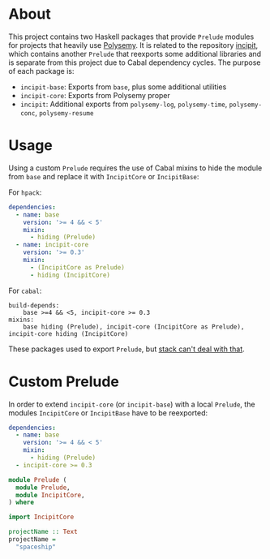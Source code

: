 # About

This project contains two Haskell packages that provide `Prelude` modules for projects that heavily use [Polysemy].
It is related to the repository [incipit], which contains another `Prelude` that reexports some additional libraries and
is separate from this project due to Cabal dependency cycles.
The purpose of each package is:

* `incipit-base`: Exports from `base`, plus some additional utilities
* `incipit-core`: Exports from Polysemy proper
* `incipit`: Additional exports from `polysemy-log`, `polysemy-time`, `polysemy-conc`, `polysemy-resume`

# Usage

Using a custom `Prelude` requires the use of Cabal mixins to hide the module from `base` and replace it with
`IncipitCore` or `IncipitBase`:

For `hpack`:
```yaml
dependencies:
  - name: base
    version: '>= 4 && < 5'
    mixin:
      - hiding (Prelude)
  - name: incipit-core
    version: '>= 0.3'
    mixin:
      - (IncipitCore as Prelude)
      - hiding (IncipitCore)
```

For `cabal`:
```cabal
build-depends:
    base >=4 && <5, incipit-core >= 0.3
mixins:
    base hiding (Prelude), incipit-core (IncipitCore as Prelude), incipit-core hiding (IncipitCore)
```

These packages used to export `Prelude`, but
[stack can't deal with that](https://github.com/commercialhaskell/stack/issues/5414).

# Custom Prelude

In order to extend `incipit-core` (or `incipit-base`) with a local `Prelude`, the modules `IncipitCore` or `IncipitBase`
have to be reexported:

```yaml
dependencies:
  - name: base
    version: '>= 4 && < 5'
    mixin:
      - hiding (Prelude)
  - incipit-core >= 0.3
```

```haskell
module Prelude (
  module Prelude,
  module IncipitCore,
) where

import IncipitCore

projectName :: Text
projectName =
  "spaceship"
```

[Polysemy]: https://github.com/polysemy-research/polysemy
[incipit]: https://github.com/tek/incipit

